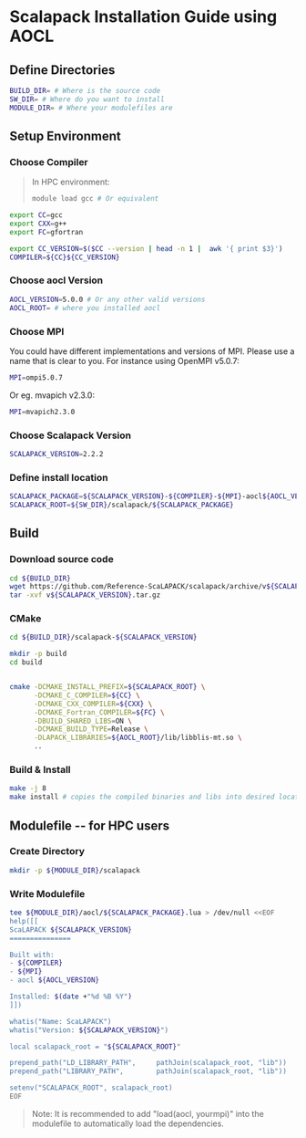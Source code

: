# Scalapack Installation Guide using AOCL

## Define Directories
```bash
BUILD_DIR= # Where is the source code
SW_DIR= # Where do you want to install
MODULE_DIR= # Where your modulefiles are
```

## Setup Environment
### Choose Compiler
>In HPC environment:
>```bash
>module load gcc # Or equivalent
>```

```bash
export CC=gcc
export CXX=g++
export FC=gfortran

export CC_VERSION=$($CC --version | head -n 1 |  awk '{ print $3}')
COMPILER=${CC}${CC_VERSION}
```

### Choose aocl Version 
```bash
AOCL_VERSION=5.0.0 # Or any other valid versions
AOCL_ROOT= # where you installed aocl
```

### Choose MPI
You could have different implementations and versions of MPI. Please use a name that is clear to you. For instance using OpenMPI v5.0.7:
```bash
MPI=ompi5.0.7
```
Or eg. mvapich v2.3.0:
```bash
MPI=mvapich2.3.0
```

### Choose Scalapack Version
```bash
SCALAPACK_VERSION=2.2.2
```

### Define install location
```bash
SCALAPACK_PACKAGE=${SCALAPACK_VERSION}-${COMPILER}-${MPI}-aocl${AOCL_VERSION}
SCALAPACK_ROOT=${SW_DIR}/scalapack/${SCALAPACK_PACKAGE}
```

## Build
### Download source code
```bash
cd ${BUILD_DIR}
wget https://github.com/Reference-ScaLAPACK/scalapack/archive/v${SCALAPACK_VERSION}.tar.gz
tar -xvf v${SCALAPACK_VERSION}.tar.gz
```

### CMake
```bash
cd ${BUILD_DIR}/scalapack-${SCALAPACK_VERSION}

mkdir -p build
cd build       


cmake -DCMAKE_INSTALL_PREFIX=${SCALAPACK_ROOT} \
      -DCMAKE_C_COMPILER=${CC} \
      -DCMAKE_CXX_COMPILER=${CXX} \
      -DCMAKE_Fortran_COMPILER=${FC} \
      -DBUILD_SHARED_LIBS=ON \
      -DCMAKE_BUILD_TYPE=Release \
      -DLAPACK_LIBRARIES=${AOCL_ROOT}/lib/libblis-mt.so \
      ..
```

### Build & Install
```bash
make -j 8
make install # copies the compiled binaries and libs into desired location
```


## Modulefile -- for HPC users

### Create Directory
```bash
mkdir -p ${MODULE_DIR}/scalapack
```

### Write Modulefile
```bash
tee ${MODULE_DIR}/aocl/${SCALAPACK_PACKAGE}.lua > /dev/null <<EOF
help([[
ScaLAPACK ${SCALAPACK_VERSION}
===============

Built with:
- ${COMPILER}
- ${MPI}
- aocl ${AOCL_VERSION}

Installed: $(date +"%d %B %Y")
]])

whatis("Name: ScaLAPACK")
whatis("Version: ${SCALAPACK_VERSION}")

local scalapack_root = "${SCALAPACK_ROOT}"

prepend_path("LD_LIBRARY_PATH",     pathJoin(scalapack_root, "lib"))
prepend_path("LIBRARY_PATH",        pathJoin(scalapack_root, "lib"))

setenv("SCALAPACK_ROOT", scalapack_root)
EOF
```

>Note: It is recommended to add "load(aocl, yourmpi)" into the modulefile to automatically load the dependencies.